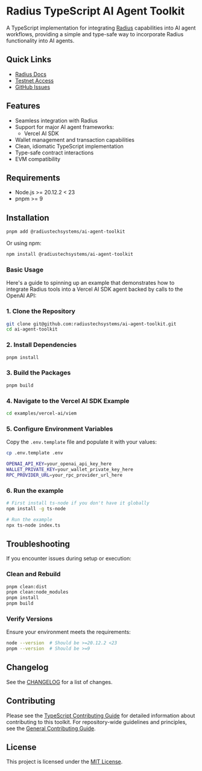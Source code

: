 # Radius TypeScript AI Agent Toolkit

A TypeScript implementation for integrating [Radius](https://radiustech.xyz/) capabilities into AI agent workflows, providing a simple and type-safe way to incorporate Radius functionality into AI agents.

## Quick Links

- [Radius Docs](https://docs.radiustech.xyz/)
- [Testnet Access](https://docs.radiustech.xyz/radius-testnet-access)
- [GitHub Issues](https://github.com/radiustechsystems/ai-agent-toolkit/issues)

## Features

- Seamless integration with Radius
- Support for major AI agent frameworks:
  - Vercel AI SDK
- Wallet management and transaction capabilities
- Clean, idiomatic TypeScript implementation
- Type-safe contract interactions
- EVM compatibility

## Requirements

- Node.js >= 20.12.2 < 23
- pnpm >= 9

## Installation

```bash
pnpm add @radiustechsystems/ai-agent-toolkit
```

Or using npm:

```bash
npm install @radiustechsystems/ai-agent-toolkit
```

### Basic Usage

Here's a guide to spinning up an example that demonstrates how to integrate Radius tools into a Vercel AI SDK agent backed by calls to the OpenAI API:

### 1. Clone the Repository

```bash
git clone git@github.com:radiustechsystems/ai-agent-toolkit.git
cd ai-agent-toolkit
```

### 2. Install Dependencies

```bash
pnpm install
```

### 3. Build the Packages

```bash
pnpm build
```

### 4. Navigate to the Vercel AI SDK Example

```bash
cd examples/vercel-ai/viem
```

### 5. Configure Environment Variables

Copy the `.env.template` file and populate it with your values:

```bash
cp .env.template .env
```

```bash
OPENAI_API_KEY=your_openai_api_key_here
WALLET_PRIVATE_KEY=your_wallet_private_key_here
RPC_PROVIDER_URL=your_rpc_provider_url_here
```

### 6. Run the example

```bash
# First install ts-node if you don't have it globally
npm install -g ts-node

# Run the example
npx ts-node index.ts
```

## Troubleshooting

If you encounter issues during setup or execution:

### Clean and Rebuild

```bash
pnpm clean:dist
pnpm clean:node_modules
pnpm install
pnpm build
```

### Verify Versions

Ensure your environment meets the requirements:

```bash
node --version  # Should be >=20.12.2 <23
pnpm --version  # Should be >=9
```

## Changelog

See the [CHANGELOG](CHANGELOG.md) for a list of changes.

## Contributing

Please see the [TypeScript Contributing Guide](CONTRIBUTING.md) for detailed information about contributing to this toolkit. For repository-wide guidelines and principles, see the [General Contributing Guide](../CONTRIBUTING.md).

## License

This project is licensed under the [MIT License](../LICENSE).
